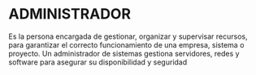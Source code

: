 # ADMINISTRADOR

Es la persona encargada de gestionar, organizar y supervisar recursos, para garantizar el correcto funcionamiento de una empresa, sistema o proyecto. Un administrador de sistemas gestiona servidores, redes y software para asegurar su disponibilidad y seguridad

